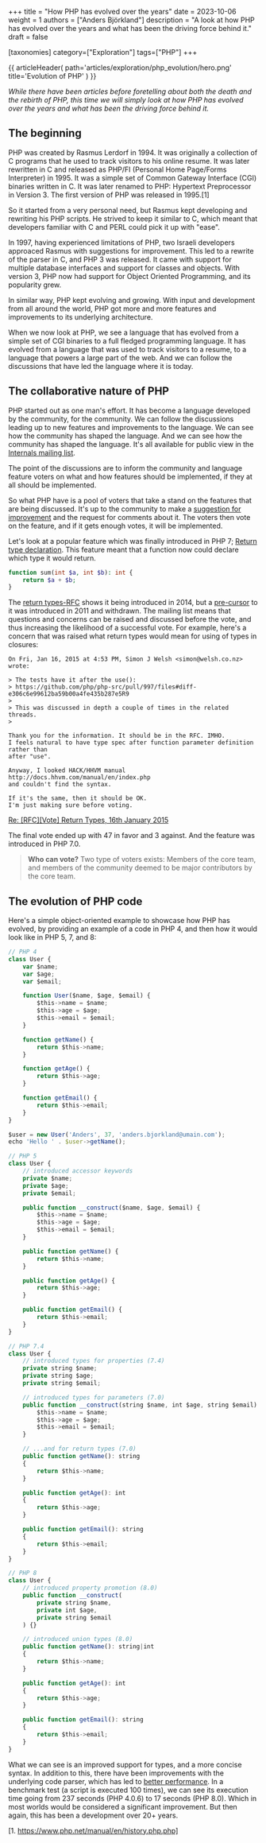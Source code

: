 +++
title = "How PHP has evolved over the years"
date = 2023-10-06
weight = 1
authors = ["Anders Björkland"]
description = "A look at how PHP has evolved over the years and what has been the driving force behind it."
draft = false

[taxonomies] 
category=["Exploration"]
tags=["PHP"]
+++

{{ articleHeader(
path='articles/exploration/php_evolution/hero.png'
title='Evolution of PHP'
) }}


*While there have been articles before foretelling about both the death and the rebirth of PHP, this time we will simply look at how PHP has evolved over the years and what has been the driving force behind it.*

## The beginning
PHP was created by Rasmus Lerdorf in 1994. It was originally a collection of C programs that he used to track visitors to his online resume. It was later rewritten in C and released as PHP/FI (Personal Home Page/Forms Interpreter) in 1995. It was a simple set of Common Gateway Interface (CGI) binaries written in C. It was later renamed to PHP: Hypertext Preprocessor in Version 3. The first version of PHP was released in 1995.[1]

So it started from a very personal need, but Rasmus kept developing and rewriting his PHP scripts. He strived to keep it similar to C, which meant that developers familiar with C and PERL could pick it up with "ease". 

In 1997, having experienced limitations of PHP, two Israeli developers approaced Rasmus with suggestions for improvement. This led to a rewrite of the parser in C, and PHP 3 was released. It came with support for multiple database interfaces and support for classes and objects. With version 3, PHP now had support for Object Oriented Programming, and its popularity grew.

In similar way, PHP kept evolving and growing. With input and development from all around the world, PHP got more and more features and improvements to its underlying architecture.

When we now look at PHP, we see a language that has evolved from a simple set of CGI binaries to a full fledged programming language. It has evolved from a language that was used to track visitors to a resume, to a language that powers a large part of the web. And we can follow the discussions that have led the language where it is today.

## The collaborative nature of PHP
PHP started out as one man's effort. It has become a language developed by the community, for the community. We can follow the discussions leading up to new features and improvements to the language. We can see how the community has shaped the language. And we can see how the community has shaped the language. It's all available for public view in the [Internals mailing list](https://news-web.php.net/php.internals).

The point of the discussions are to inform the community and language feature voters on what and how features should be implemented, if they at all should be implemented. 

So what PHP have is a pool of voters that take a stand on the features that are being discussed. It's up to the community to make a [suggestion for improvement](https://wiki.php.net/rfc/voting) and the request for comments about it. The voters then vote on the feature, and if it gets enough votes, it will be implemented.

Let's look at a popular feature which was finally introduced in PHP 7; [Return type declaration](https://www.php.net/manual/en/migration70.new-features.php#migration70.new-features.return-type-declarations). This feature meant that a function now could declare which type it would return.

```php
function sum(int $a, int $b): int {
    return $a + $b;
}
```

The [return types-RFC](https://wiki.php.net/rfc/return_types) shows it being introduced in 2014, but a [pre-cursor](https://wiki.php.net/rfc/returntypehint2) to it was introduced in 2011 and withdrawn. The mailing list means that questions and concerns can be raised and discussed before the vote, and thus increasing the likelihood of a successful vote. For example, here's a concern that was raised what return types would mean for using of types in closures:
```
On Fri, Jan 16, 2015 at 4:53 PM, Simon J Welsh <simon@welsh.co.nz> wrote:

> The tests have it after the use():
> https://github.com/php/php-src/pull/997/files#diff-e306c6e99612ba59b00a4fe435b287e5R9
>
> This was discussed in depth a couple of times in the related threads.
>

Thank you for the information. It should be in the RFC. IMHO.
I feels natural to have type spec after function parameter definition
rather than
after "use".

Anyway, I looked HACK/HHVM manual
http://docs.hhvm.com/manual/en/index.php
and couldn't find the syntax.

If it's the same, then it should be OK.
I'm just making sure before voting.
```
[Re: [RFC][Vote] Return Types, 16th January 2015](https://news-web.php.net/php.internals/80663)

The final vote ended up with 47 in favor and 3 against. And the feature was introduced in PHP 7.0. 

> **Who can vote?**
> Two type of voters exists: Members of the core team, and members of the community deemed to be major contributors by the core team. 


## The evolution of PHP code

Here's a simple object-oriented example to showcase how PHP has evolved, by providing an example of a code in PHP 4, and then how it would look like in PHP 5, 7, and 8:
    
```js
// PHP 4
class User {
    var $name;
    var $age;
    var $email;

    function User($name, $age, $email) {
        $this->name = $name;
        $this->age = $age;
        $this->email = $email;
    }

    function getName() {
        return $this->name;
    }

    function getAge() {
        return $this->age;
    }

    function getEmail() {
        return $this->email;
    }
}

$user = new User('Anders', 37, 'anders.bjorkland@umain.com');
echo 'Hello ' . $user->getName();
```

```js
// PHP 5
class User {
    // introduced accessor keywords
    private $name;
    private $age;
    private $email;

    public function __construct($name, $age, $email) {
        $this->name = $name;
        $this->age = $age;
        $this->email = $email;
    }

    public function getName() {
        return $this->name;
    }

    public function getAge() {
        return $this->age;
    }

    public function getEmail() {
        return $this->email;
    }
}
```

```js
// PHP 7.4
class User {
    // introduced types for properties (7.4)
    private string $name;
    private string $age;
    private string $email;

    // introduced types for parameters (7.0)
    public function __construct(string $name, int $age, string $email) {
        $this->name = $name;
        $this->age = $age;
        $this->email = $email;
    }

    // ...and for return types (7.0)
    public function getName(): string 
    {
        return $this->name;
    }

    public function getAge(): int 
    {
        return $this->age;
    }

    public function getEmail(): string 
    {
        return $this->email;
    }
}
```

```js
// PHP 8
class User {
    // introduced property promotion (8.0)
    public function __construct(
        private string $name,
        private int $age,
        private string $email
    ) {}

    // introduced union types (8.0)
    public function getName(): string|int 
    {
        return $this->name;
    }

    public function getAge(): int 
    {
        return $this->age;
    }

    public function getEmail(): string 
    {
        return $this->email;
    }
}
```

What we can see is an improved support for types, and a more concise syntax. In addition to this, there have been improvements with the underlying code parser, which has led to [better performance](https://onlinephp.io/benchmarks/2023/39). In a benchmark test (a script is executed 100 times), we can see its execution time going from 237 seconds (PHP 4.0.6) to 17 seconds (PHP 8.0). Which in most worlds would be considered a significant improvement. But then again, this has been a development over 20+ years.

[1. https://www.php.net/manual/en/history.php.php]